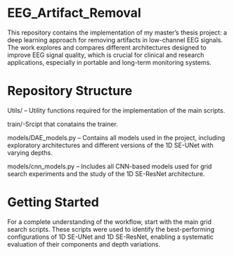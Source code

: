 # EEG_Artifact_Removal
This repository contains the implementation of my master’s thesis project: a deep learning approach for removing artifacts in low-channel EEG signals. The work explores and compares different architectures designed to improve EEG signal quality, which is crucial for clinical and research applications, especially in portable and long-term monitoring systems.

# Repository Structure

Utils/ – Utility functions required for the implementation of the main scripts.

train/-Srcipt that conatains the trainer.

models/DAE_models.py – Contains all models used in the project, including exploratory architectures and different versions of the 1D SE-UNet with varying depths.

models/cnn_models.py – Includes all CNN-based models used for grid search experiments and the study of the 1D SE-ResNet architecture.

# Getting Started

For a complete understanding of the workflow, start with the main grid search scripts.
These scripts were used to identify the best-performing configurations of 1D SE-UNet and 1D SE-ResNet, enabling a systematic evaluation of their components and depth variations.
